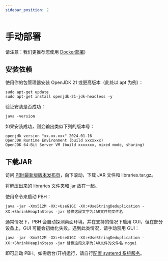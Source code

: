 ```yaml
---
sidebar_position: 2
---
```



# 手动部署

请注意：我们更推荐您使用 [Docker部署](../Docker.md))

## 安装依赖

使用你的包管理器安装 OpenJDK 21 或更高版本（此处以 apt 为例）：

```shell
sudo apt-get update
sudo apt-get install openjdk-21-jdk-headless -y
```

验证安装是否成功：

```shell
java -version
```

如果安装成功，则会输出类似下列的版本号：

```plain
openjdk version "xx.xx.xxx" 2024-01-16
OpenJDK Runtime Environment (build xxxxxxx)
OpenJDK 64-Bit Server VM (build xxxxxxx, mixed mode, sharing)
```

## 下载JAR
访问 [PBH最新版版本发布页](https://github.com/PBH-BTN/PeerBanHelper/releases/latest)，向下滚动，下载 JAR 文件和 libraries.tar.gz。

将解压出来的 libraries 文件夹和 jar 放在一起。

使用命令来启动 PBH：
```shell
java -jar -Xmx512M -XX:+UseG1GC -XX:+UseStringDeduplication -XX:+ShrinkHeapInSteps -jar 替换这段文字为JAR文件的文件名
```
通常情况下，PBH 会自动探测桌面环境，并在支持的情况下启用 GUI，但在部分设备上，GUI 可能会初始化失败。遇到此类情况，请手动禁用 GUI：

```shell
java -jar -Xmx512M -XX:+UseG1GC -XX:+UseStringDeduplication -XX:+ShrinkHeapInSteps -jar 替换这段文字为JAR文件的文件名 nogui
```

即可启动 PBH。如需后台/开机运行，请自行[配置 systemd 系统服务](https://github.com/PBH-BTN/PeerBanHelper/issues/179#issuecomment-2198225784)。
